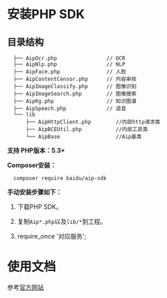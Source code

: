 # 安装PHP SDK

## 目录结构
```
  ├── AipOcr.php                // OCR
  ├── AipNlp.php                // NLP
  ├── AipFace.php               // 人脸
  ├── AipContentCensor.php      // 内容审核
  ├── AipImageClassify.php      // 图像识别
  ├── AipImageSearch.php        // 图像搜索
  ├── AipKg.php                 // 知识图谱
  ├── AipSpeech.php             // 语音
  └── lib
      ├── AipHttpClient.php        //内部http请求类
      ├── AipBCEUtil.php           //内部工具类
      └── AipBase                  //Aip基类
```

**支持 PHP版本：5.3+**

**Composer安装：**

```
  composer require baidu/aip-sdk
```

**手动安装步骤如下：**

1. 下载PHP SDK。

2. 复制```Aip*.php```以及```lib/*```到工程。

3. require_once '对应服务';


# 使用文档

参考[官方网站](http://ai.baidu.com/docs#/Begin/top)
